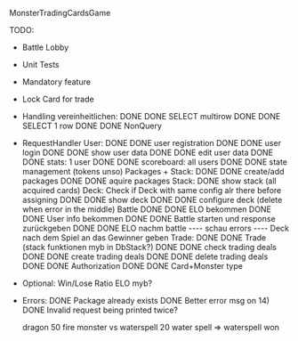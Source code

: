 MonsterTradingCardsGame

TODO:
- Battle Lobby
- Unit Tests
- Mandatory feature
- Lock Card for trade
- Handling vereinheitlichen:
    DONE DONE SELECT multirow 
    DONE DONE SELECT 1 row
    DONE DONE NonQuery  
- RequestHandler
    User:
        DONE DONE user registration
        DONE DONE user login
        DONE DONE show user data
        DONE DONE edit user data
        DONE DONE stats: 1 user
        DONE DONE scoreboard: all users
        DONE DONE state management (tokens unso)
    Packages + Stack:
        DONE DONE create/add packages
        DONE DONE aquire packages
    Stack:
        DONE show stack (all acquired cards)
    Deck:
        Check if Deck with same config alr there before assigning
        DONE DONE show deck
        DONE DONE configure deck (delete when error in the middle)
    Battle
        DONE DONE ELO bekommen
        DONE DONE User info bekommen
        DONE DONE Battle starten und response zurückgeben
        DONE DONE ELO nachm battle
        ---- schau errors
        ---- Deck nach dem Spiel an das Gewinner geben 
    Trade:
        DONE DONE Trade (stack funktionen myb in DbStack?)
        DONE DONE check trading deals
        DONE DONE create trading deals
        DONE DONE delete trading deals
    DONE DONE Authorization
    DONE DONE Card+Monster type
- Optional:
    Win/Lose Ratio
    ELO myb?


- Errors:
    DONE Package already exists
    DONE Better error msg on 14)
    DONE Invalid request being printed twice?

    dragon 50 fire monster vs waterspell 20 water spell => waterspell won
